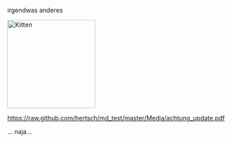 irgendwas anderes

<img src="https://raw.github.com/hertsch/md_test/master/Media/kitten.jpg" width="200" alt="Kitten" />

<https://raw.github.com/hertsch/md_test/master/Media/achtung_update.pdf>

... naja...